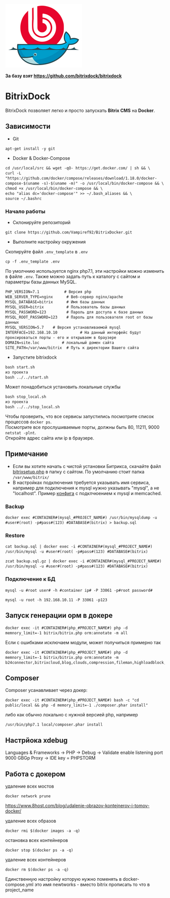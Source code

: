 ![Alt text](assets/logo.jpg?raw=true "BitrixDock")

**За базу взят https://github.com/bitrixdock/bitrixdock**

# BitrixDock
BitrixDock позволяет легко и просто запускать **Bitrix CMS** на **Docker**.

## Зависимости
- Git
```
apt-get install -y git
```
- Docker & Docker-Compose
```
cd /usr/local/src && wget -qO- https://get.docker.com/ | sh && \
curl -L "https://github.com/docker/compose/releases/download/1.18.0/docker-compose-$(uname -s)-$(uname -m)" -o /usr/local/bin/docker-compose && \
chmod +x /usr/local/bin/docker-compose && \
echo "alias dc='docker-compose'" >> ~/.bash_aliases && \
source ~/.bashrc
```

### Начало работы
- Склонируйте репозиторий
```
git clone https://github.com/Vampiref92/BitrixDocker.git
```

- Выполните настройку окружения

Скопируйте файл `.env_template` в `.env`

```
cp -f .env_template .env
```

По умолчнию используется nginx php7.1, эти настройки можно изменить в файле ```.env```. Также можно задать путь к каталогу с сайтом и параметры базы данных MySQL.


```
PHP_VERSION=7.1           # Версия php 
WEB_SERVER_TYPE=nginx      # Веб-сервер nginx/apache
MYSQL_DATABASE=bitrix      # Имя базы данных
MYSQL_USER=bitrix          # Пользователь базы данных
MYSQL_PASSWORD=123         # Пароль для доступа к базе данных
MYSQL_ROOT_PASSWORD=123    # Пароль для пользователя root от базы данных
MYSQL_VERSION=5.7    # Версия устанавливаемой mysql
INTERFACE=192.168.10.10          # На данный интерфейс будут проксироваться порты - его и открываем в браузере
DOMAIN=site.loc          # локальный домен сайта
SITE_PATH=/var/www/bitrix  # Путь к директории Вашего сайта

```

- Запустите bitrixdock
```
bash start.sh
из проекта
bash ../../start.sh
```
Может понадобиться установить локальные службы
```
bash stop_local.sh
из проекта
bash ../../stop_local.sh
```
Чтобы проверить, что все сервисы запустились посмотрите список процессов ```docker ps```.  
Посмотрите все прослушиваемые порты, должны быть 80, 11211, 9000 ```netstat -plnt```.  
Откройте адрес сайта или ip в браузере.

## Примечание
- Если вы хотите начать с чистой установки Битрикса, скачайте файл [bitrixsetup.php](http://www.1c-bitrix.ru/download/scripts/bitrixsetup.php) в папку с сайтом. По умолчанию стоит папка ```/var/www/bitrix/```
- В настройках подключения требуется указывать имя сервиса, например для подключения к mysql нужно указывать "mysql", а не "localhost". Пример [конфига](configs/.settings.php)  с подклчюением к mysql и memcached.

### Backup
```
docker exec #CONTAINER#(mysql_#PROJECT_NAME#) /usr/bin/mysqldump -u #user#(root) -p#pass#(123) #DATABASE#(bitrix) > backup.sql
```

### Restore
```
cat backup.sql | docker exec -i #CONTAINER#(mysql_#PROJECT_NAME#) /usr/bin/mysql -u #user#(root( -p#pass#(123) #DATABASE#(bitrix)
```

```
zcat backup.sql.gz | docker exec -i #CONTAINER#(mysql_#PROJECT_NAME#) /usr/bin/mysql -u #user#(root) -p#pass#(123) #DATABASE#(bitrix)
```

### Подключение к БД
```
mysql -u #root user# -h #container ip# -P 33061 -p#root password#
```
```
mysql -u root -h 192.168.10.11 -P 33061 -p123
```

## Запуск генерации орм в докере
```
docker exec -it #CONTAINER#(php_#PROJECT_NAME#) php -d memnory_limit=-1 bitrix/bitrix.php orm:annotate -m all
```
Если с ошибками исключаем модули, может получиться примерно так
```
docker exec -it #CONTAINER#(php_#PROJECT_NAME#) php -d memnory_limit=-1 bitrix/bitrix.php orm:annotate -m b24connector,bitrixcloud,blog,clouds,compression,fileman,highloadblock,landing,main,messageservice,mobileapp,perfmon,photogallery,rest,scale,search,security,seo,socialservices,subscribe,translate,ui,vote
```

## Composer
Composer усанавливает через докер:
```
docker exec -it #CONTAINER#(php_#PROJECT_NAME#) bash -c "cd public/local && php -d memory_limit=-1 ./composer.phar install"
```

либо как обычно локально с нужной версией php, например
```
/usr/bin/php7.1 local/composer.phar install
```

## Настрйока xdebug
Languages & Frameworks -> PHP -> Debug -> Validate
enable listening
port 9000
GBGp Proxy -> IDE key = PHPSTORM


## Работа с докером
удаление всех мостов
```
docker network prune
```

https://www.8host.com/blog/udalenie-obrazov-kontejnerov-i-tomov-docker/

удаление всех образов
```
docker rmi $(docker images -a -q)
```

остановка всех контейнеров
```
docker stop $(docker ps -a -q)
```

удаление всех контейнеров
```
docker rm $(docker ps -a -q)
```

Единственную настройку которую нужно поменять в docker-compose.yml это имя newtworks - вместо bitrix прописать то что в project_name
